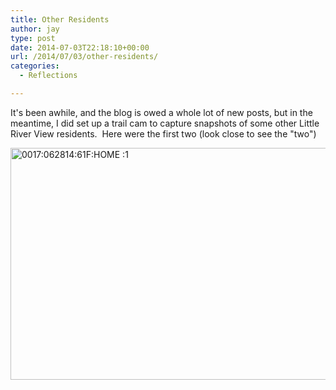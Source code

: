 ```yaml
---
title: Other Residents
author: jay
type: post
date: 2014-07-03T22:18:10+00:00
url: /2014/07/03/other-residents/
categories:
  - Reflections

---
```

It's been awhile, and the blog is owed a whole lot of new posts, but in the meantime, I did set up a trail cam to capture snapshots of some other Little River View residents.  Here were the first two (look close to see the "two")

[<img class="alignnone size-large wp-image-112" src="https://files.rambleon.org/images/2014/07/img_0031.jpg?w=660" alt="0017:062814:61F:HOME :1" width="660" height="371" srcset="https://files.rambleon.org/images/2014/07/img_0031.jpg 2688w, https://files.rambleon.org/images/2014/07/img_0031-300x169.jpg 300w, https://files.rambleon.org/images/2014/07/img_0031-768x432.jpg 768w, https://files.rambleon.org/images/2014/07/img_0031-1024x576.jpg 1024w, https://files.rambleon.org/images/2014/07/img_0031-500x281.jpg 500w" sizes="(max-width: 709px) 85vw, (max-width: 909px) 67vw, (max-width: 984px) 61vw, (max-width: 1362px) 45vw, 600px" />][1]

 [1]: https://files.rambleon.org/images/2014/07/img_0031.jpg